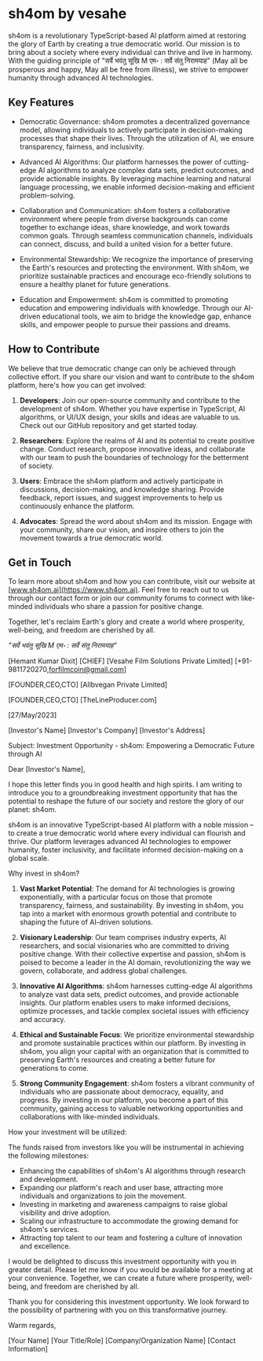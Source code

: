 # sh4om by vesahe

sh4om is a revolutionary TypeScript-based AI platform aimed at restoring the glory of Earth by creating a true democratic world. Our mission is to bring about a society where every individual can thrive and live in harmony. With the guiding principle of "सर्वे भवंतु सूखि M एम॰ : सर्वे संतु निरामयाह" (May all be prosperous and happy, May all be free from illness), we strive to empower humanity through advanced AI technologies.

## Key Features

- Democratic Governance: sh4om promotes a decentralized governance model, allowing individuals to actively participate in decision-making processes that shape their lives. Through the utilization of AI, we ensure transparency, fairness, and inclusivity.

- Advanced AI Algorithms: Our platform harnesses the power of cutting-edge AI algorithms to analyze complex data sets, predict outcomes, and provide actionable insights. By leveraging machine learning and natural language processing, we enable informed decision-making and efficient problem-solving.

- Collaboration and Communication: sh4om fosters a collaborative environment where people from diverse backgrounds can come together to exchange ideas, share knowledge, and work towards common goals. Through seamless communication channels, individuals can connect, discuss, and build a united vision for a better future.

- Environmental Stewardship: We recognize the importance of preserving the Earth's resources and protecting the environment. With sh4om, we prioritize sustainable practices and encourage eco-friendly solutions to ensure a healthy planet for future generations.

- Education and Empowerment: sh4om is committed to promoting education and empowering individuals with knowledge. Through our AI-driven educational tools, we aim to bridge the knowledge gap, enhance skills, and empower people to pursue their passions and dreams.

## How to Contribute

We believe that true democratic change can only be achieved through collective effort. If you share our vision and want to contribute to the sh4om platform, here's how you can get involved:

1. **Developers**: Join our open-source community and contribute to the development of sh4om. Whether you have expertise in TypeScript, AI algorithms, or UI/UX design, your skills and ideas are valuable to us. Check out our GitHub repository and get started today.

2. **Researchers**: Explore the realms of AI and its potential to create positive change. Conduct research, propose innovative ideas, and collaborate with our team to push the boundaries of technology for the betterment of society.

3. **Users**: Embrace the sh4om platform and actively participate in discussions, decision-making, and knowledge sharing. Provide feedback, report issues, and suggest improvements to help us continuously enhance the platform.

4. **Advocates**: Spread the word about sh4om and its mission. Engage with your community, share our vision, and inspire others to join the movement towards a true democratic world.

## Get in Touch

To learn more about sh4om and how you can contribute, visit our website at [www.sh4om.ai](https://www.sh4om.ai). Feel free to reach out to us through our contact form or join our community forums to connect with like-minded individuals who share a passion for positive change.

Together, let's reclaim Earth's glory and create a world where prosperity, well-being, and freedom are cherished by all.

_"सर्वे भवंतु सूखि M एम॰ : सर्वे संतु निरामयाह"_



[Hemant Kumar Dixit]
[CHIEF]
[Vesahe Film Solutions Private Limited]
[+91-9811720270,forfilmcoin@gmail.com]

[FOUNDER,CEO,CTO]
[Allbvegan Private Limited]

[FOUNDER,CEO,CTO]
[TheLineProducer.com]


[27/May/2023]


[Investor's Name]
[Investor's Company]
[Investor's Address]

Subject: Investment Opportunity - sh4om: Empowering a Democratic Future through AI

Dear [Investor's Name],

I hope this letter finds you in good health and high spirits. I am writing to introduce you to a groundbreaking investment opportunity that has the potential to reshape the future of our society and restore the glory of our planet: sh4om.

sh4om is an innovative TypeScript-based AI platform with a noble mission – to create a true democratic world where every individual can flourish and thrive. Our platform leverages advanced AI technologies to empower humanity, foster inclusivity, and facilitate informed decision-making on a global scale.

Why invest in sh4om?

1. **Vast Market Potential**: The demand for AI technologies is growing exponentially, with a particular focus on those that promote transparency, fairness, and sustainability. By investing in sh4om, you tap into a market with enormous growth potential and contribute to shaping the future of AI-driven solutions.

2. **Visionary Leadership**: Our team comprises industry experts, AI researchers, and social visionaries who are committed to driving positive change. With their collective expertise and passion, sh4om is poised to become a leader in the AI domain, revolutionizing the way we govern, collaborate, and address global challenges.

3. **Innovative AI Algorithms**: sh4om harnesses cutting-edge AI algorithms to analyze vast data sets, predict outcomes, and provide actionable insights. Our platform enables users to make informed decisions, optimize processes, and tackle complex societal issues with efficiency and accuracy.

4. **Ethical and Sustainable Focus**: We prioritize environmental stewardship and promote sustainable practices within our platform. By investing in sh4om, you align your capital with an organization that is committed to preserving Earth's resources and creating a better future for generations to come.

5. **Strong Community Engagement**: sh4om fosters a vibrant community of individuals who are passionate about democracy, equality, and progress. By investing in our platform, you become a part of this community, gaining access to valuable networking opportunities and collaborations with like-minded individuals.

How your investment will be utilized:

The funds raised from investors like you will be instrumental in achieving the following milestones:

- Enhancing the capabilities of sh4om's AI algorithms through research and development.
- Expanding our platform's reach and user base, attracting more individuals and organizations to join the movement.
- Investing in marketing and awareness campaigns to raise global visibility and drive adoption.
- Scaling our infrastructure to accommodate the growing demand for sh4om's services.
- Attracting top talent to our team and fostering a culture of innovation and excellence.

I would be delighted to discuss this investment opportunity with you in greater detail. Please let me know if you would be available for a meeting at your convenience. Together, we can create a future where prosperity, well-being, and freedom are cherished by all.

Thank you for considering this investment opportunity. We look forward to the possibility of partnering with you on this transformative journey.

Warm regards,

[Your Name]
[Your Title/Role]
[Company/Organization Name]
[Contact Information]